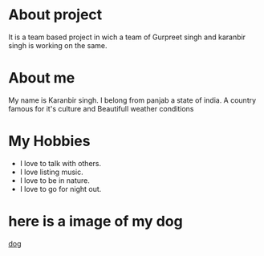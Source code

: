 # About project 
It is a team based project in wich a team of Gurpreet singh and karanbir singh is working on the same.
# About me 
My name is Karanbir singh. I belong from panjab a state of india. A country famous for it's culture and Beautifull weather conditions 
# My Hobbies 
- I love to talk with others.
- I love listing music.
- I love to be in nature.
- I  love to go for night out.
# here is a image of my dog 
[dog](image/dog.jpeg)

